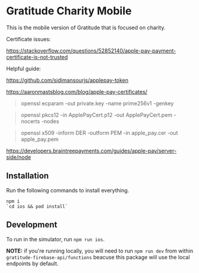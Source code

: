 # Gratitude Charity Mobile

This is the mobile version of Gratitude that is focused on charity.

Certificate issues:

https://stackoverflow.com/questions/52852140/apple-pay-payment-certificate-is-not-trusted

Helpful guide:

https://github.com/sidimansourjs/applepay-token

https://aaronmastsblog.com/blog/apple-pay-certificates/

> openssl ecparam -out private.key -name prime256v1 -genkey


> openssl pkcs12 -in ApplePayCert.p12 -out ApplePayCert.pem -nocerts -nodes

> openssl x509 -inform DER -outform PEM -in apple_pay.cer -out apple_pay.pem

https://developers.braintreepayments.com/guides/apple-pay/server-side/node

## Installation

Run the following commands to install everything.

```
npm i
`cd ios && pod install`
```

## Development

To run in the simulator, run `npm run ios`.

**NOTE:** if you're running locally, you will need to run `npm run dev` from within `gratitude-firebase-api/functions` beacuse this package will use the local endpoints by default.